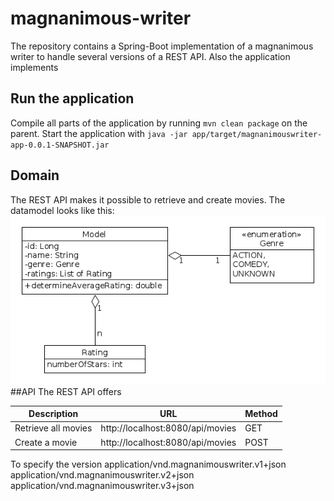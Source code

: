 # magnanimous-writer
The repository contains a Spring-Boot implementation of a magnanimous writer to handle several versions of a REST API. Also the application implements
## Run the application
Compile all parts of the application by running `mvn clean package` on the parent. Start the application with `java -jar app/target/magnanimouswriter-app-0.0.1-SNAPSHOT.jar`
## Domain
The REST API makes it possible to retrieve and create movies. The datamodel looks like this:
![Domain](/img/domain.png)
##API
The REST API offers

Description         | URL                              | Method
------------------- | -------------------------------- | ------
Retrieve all movies | http://localhost:8080/api/movies | GET    
Create a movie      | http://localhost:8080/api/movies | POST   

To specify the version
application/vnd.magnanimouswriter.v1+json
application/vnd.magnanimouswriter.v2+json
application/vnd.magnanimouswriter.v3+json
